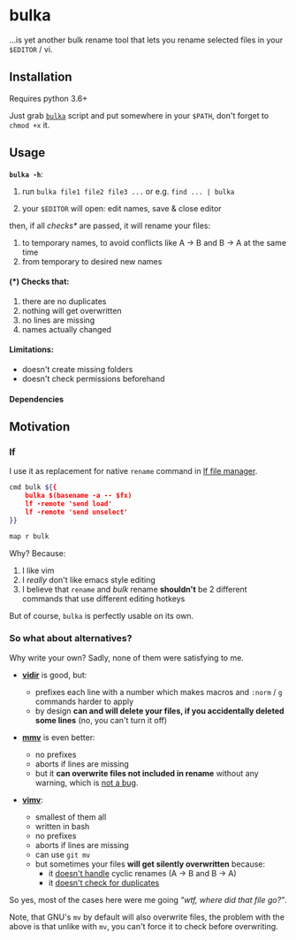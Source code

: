 # bulka

...is yet another bulk rename tool that lets you rename selected files in your `$EDITOR` / vi.

## Installation

Requires python 3.6+

Just grab [`bulka`](bulka) script and put somewhere in your `$PATH`, don't forget to `chmod +x` it.

## Usage

**`bulka -h`**:

1. run `bulka file1 file2 file3 ...` or e.g. `find ... | bulka`

2. your `$EDITOR` will open: edit names, save & close editor

then, if all _checks\*_ are passed, it will rename your files:
  1. to temporary names, to avoid conflicts like A -> B and B -> A at the same time
  2. from temporary to desired new names

#### (\*) Checks that:
  1. there are no duplicates
  2. nothing will get overwritten
  3. no lines are missing
  4. names actually changed

#### Limitations:
  * doesn't create missing folders
  * doesn't check permissions beforehand

#### Dependencies


## Motivation

### lf

I use it as replacement for native `rename` command in [lf file manager](https://github.com/gokcehan/lf).

```sh
cmd bulk ${{
    bulka $(basename -a -- $fx)
    lf -remote 'send load'
    lf -remote 'send unselect'
}}

map r bulk
```

Why? Because:
1. I like vim
2. I _really_ don't like emacs style editing
3. I believe that `rename` and _bulk_ rename **shouldn't** be 2 different commands that use different editing hotkeys

But of course, `bulka` is perfectly usable on its own.

### So what about alternatives?

Why write your own? Sadly, none of them were satisfying to me.

* [**vidir**](https://github.com/madx/moreutils/blob/master/vidir) is good, but:
  * prefixes each line with a number which makes macros and `:norm` / `g` commands
harder to apply
  * by design **can and will delete your files, if you accidentally deleted some lines** (no, you can't turn it off)

* [**mmv**](https://github.com/itchyny/mmv/) is even better:
  * no prefixes
  * aborts if lines are missing
  * but it **can overwrite files not included in rename** without any warning, which is [not a bug](https://github.com/itchyny/mmv/issues/16).

* [**vimv**](https://github.com/thameera/vimv/):
  * smallest of them all
  * written in bash
  * no prefixes
  * aborts if lines are missing
  * can use `git mv`
  * but sometimes your files **will get silently overwritten** because:
    * it [doesn't handle](https://github.com/thameera/vimv/issues/39) cyclic renames (A -> B and B -> A)
    * it [doesn't check for duplicates](https://github.com/thameera/vimv/issues/38)

So yes, most of the cases here were me going _"wtf, where did that file go?"_.

Note, that GNU's `mv` by default will also overwrite files, the problem with the
above is that unlike with `mv`, you can't force it to check before overwriting.
